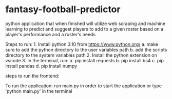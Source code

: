# fantasy-football-predictor
python application that when finished will utilize web scraping and machine learning to predict and suggest players to add to a given roster based on a player's performance and a roster's needs

Steps to run:
    1. Install python 3.10 from https://www.python.org/
        a. make sure to add the python directory to the user variables path
        b. add the scripts directory to the system variables path
    2. Install the python extension on vscode
    3. In the terminal, run:
        a. pip install requests
        b. pip install bs4
        c. pip install pandas
        d. pip install numpy

steps to run the frontend:

To run the application:
    run main.py in order to start the application or type 'python main.py' in the terminal
